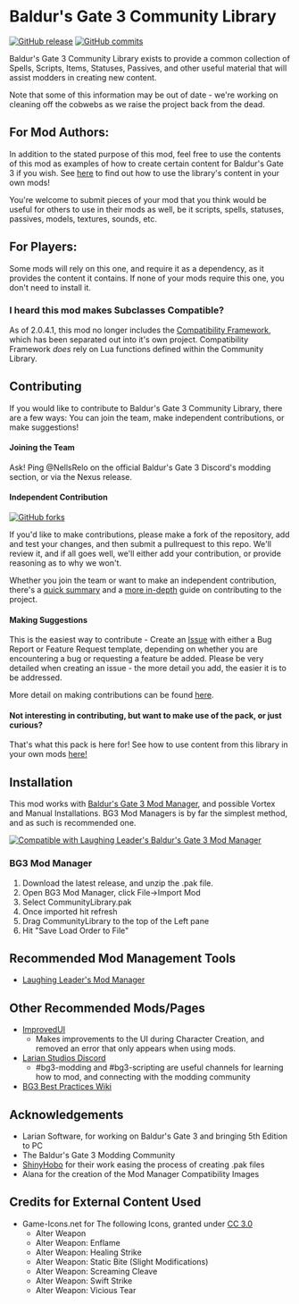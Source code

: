 # Baldur's Gate 3 Community Library
[![GitHub release](https://img.shields.io/github/v/tag/BG3-Community-Library-Team/BG3-Community-Library?label=Latest%20Version)](https://GitHub.com/BG3-Community-Library-Team/BG3-Community-Library/releases/) [![GitHub commits](https://img.shields.io/github/commits-since/BG3-Community-Library-Team/BG3-Community-Library/2.2.7.0/main)](https://GitHub.com/BG3-Community-Library-Team/BG3-Community-Library/commit/)

Baldur's Gate 3 Community Library exists to provide a common collection of
Spells, Scripts, Items, Statuses, Passives, and other useful material that will
assist modders in creating new content.

Note that some of this information may be out of date - we're working on cleaning off the cobwebs as we raise the project back from the dead.

## For Mod Authors:
In addition to the stated purpose of this mod, feel free to use the contents of
this mod as examples of how to create certain content for Baldur's Gate 3 if you
wish. See [here](https://github.com/BG3-Community-Library-Team/BG3-Community-Library/wiki/Using-Community-Library-Content) to find out how to use the
library's content in your own mods!

You're welcome to submit pieces of your mod that you think would be useful for
others to use in their mods as well, be it scripts, spells, statuses, passives,
models, textures, sounds, etc.

## For Players:
Some mods will rely on this one, and require it as a dependency, as it provides the content it contains. If none of your mods require this one, you don't need to install it.

### I heard this mod makes Subclasses Compatible?
As of 2.0.4.1, this mod no longer includes the [Compatibility Framework](https://github.com/BG3-Community-Library-Team/BG3-Compatibility-Framework), which has been separated out into it's own project. Compatibility Framework _does_ rely on Lua functions defined within the Community Library.

## Contributing
If you would like to contribute to Baldur's Gate 3 Community Library, there are
a few ways: You can join the team, make independent contributions, or make
suggestions!

#### Joining the Team
Ask! Ping @NellsRelo on the official Baldur's Gate 3 Discord's modding section, or via the Nexus release.

#### Independent Contribution
[![GitHub forks](https://img.shields.io/github/forks/BG3-Community-Library-Team/BG3-Community-Library)](https://GitHub.com/BG3-Community-Library-Team/BG3-Community-Library/network/)

If you'd like to make contributions, please make a fork of the repository, add
and test your changes, and then submit a pullrequest to this repo. We'll review
it, and if all goes well, we'll either add your contribution, or provide
reasoning as to why we won't.

Whether you join the team or want to make an independent contribution, there's
a [quick summary](https://github.com/BG3-Community-Library-Team/BG3-Community-Library/wiki/Making-Contributions)
and a [more in-depth](https://github.com/BG3-Community-Library-Team/BG3-Community-Library/wiki/Setting-up-a-Development-Environment)
guide on contributing to the project.

#### Making Suggestions
This is the easiest way to contribute - Create an [Issue](https://github.com/BG3-Community-Library-Team/BG3-Community-Library/issues)
with either a Bug Report or Feature Request template, depending on whether you
are encountering a bug or requesting a feature be added. Please be very detailed
when creating an issue - the more detail you add, the easier it is to be
addressed.

More detail on making contributions can be found [here](https://github.com/BG3-Community-Library-Team/BG3-Community-Library/wiki/Making-Contributions).

#### Not interesting in contributing, but want to make use of the pack, or just curious?
That's what this pack is here for! See how to use content from this library in your own mods [here!](https://github.com/BG3-Community-Library-Team/BG3-Community-Library/wiki/Using-Community-Library-Content)

## Installation
This mod works with [Baldur's Gate 3 Mod Manager](https://github.com/LaughingLeader/BG3ModManager), and possible Vortex and Manual
Installations. BG3 Mod Managers is by far the simplest method, and as such is recommended one.

[![Compatible with Laughing Leader's Baldur's Gate 3 Mod Manager](https://i.imgur.com/qtdx2Yq.png)](https://github.com/LaughingLeader/BG3ModManager)

### BG3 Mod Manager
1. Download the latest release, and unzip the .pak file.
2. Open BG3 Mod Manager, click File->Import Mod
3. Select CommunityLibrary.pak
5. Once imported hit refresh
6. Drag CommunityLibrary to the top of the Left pane
8. Hit "Save Load Order to File"

## Recommended Mod Management Tools
- [Laughing Leader's Mod Manager](https://github.com/LaughingLeader/BG3ModManager)

## Other Recommended Mods/Pages
- [ImprovedUI](https://github.com/TheRealDjmr/BG3ImprovedUI)
  - Makes improvements to the UI during Character Creation, and removed an error
  that only appears when using mods.
- [Larian Studios Discord](https://discord.com/invite/larianstudios)
  - #bg3-modding and #bg3-scripting are useful channels for learning how to mod, and connecting with the modding community
- [BG3 Best Practices Wiki](https://github.com/Baldurs-Gate-3-modders/Best-Practices-Wiki/wiki)

## Acknowledgements
- Larian Software, for working on Baldur's Gate 3 and bringing 5th Edition to PC
- The Baldur's Gate 3 Modding Community
- [ShinyHobo](https://github.com/ShinyHobo) for their work easing the process of
creating .pak files
- Alana for the creation of the Mod Manager Compatibility Images

## Credits for External Content Used
- Game-Icons.net for The following Icons, granted under [CC 3.0](https://creativecommons.org/licenses/by/3.0/)
  - Alter Weapon
  - Alter Weapon: Enflame
  - Alter Weapon: Healing Strike
  - Alter Weapon: Static Bite (Slight Modifications)
  - Alter Weapon: Screaming Cleave
  - Alter Weapon: Swift Strike
  - Alter Weapon: Vicious Tear